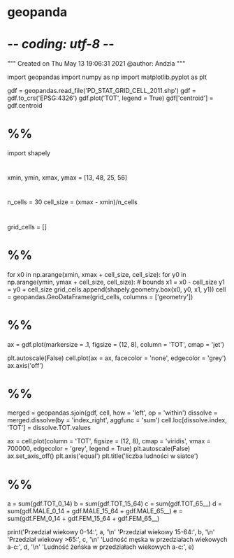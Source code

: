 # geopanda
# -*- coding: utf-8 -*-
"""
Created on Thu May 13 19:06:31 2021
@author: Andzia
"""

import geopandas
import numpy as np
import matplotlib.pyplot as plt

gdf = geopandas.read_file('PD_STAT_GRID_CELL_2011.shp')
gdf = gdf.to_crs('EPSG:4326')
gdf.plot('TOT', legend = True)
gdf['centroid'] = gdf.centroid

# %%

import shapely
#
xmin, ymin, xmax, ymax = [13, 48, 25, 56]
#
n_cells = 30
cell_size = (xmax - xmin)/n_cells
#
grid_cells = []

# %%

for x0 in np.arange(xmin, xmax + cell_size, cell_size):
    for y0 in np.arange(ymin, ymax + cell_size, cell_size):
        # bounds
        x1 = x0 - cell_size
        y1 = y0 + cell_size
        grid_cells.append(shapely.geometry.box(x0, y0, x1, y1))
cell = geopandas.GeoDataFrame(grid_cells, columns = ['geometry'])

# %%

ax = gdf.plot(markersize = .1, figsize = (12, 8), column = 'TOT', cmap = 'jet')

plt.autoscale(False)
cell.plot(ax = ax, facecolor = 'none', edgecolor = 'grey')
ax.axis('off')

# %%

merged = geopandas.sjoin(gdf, cell, how = 'left', op = 'within')
dissolve = merged.dissolve(by = 'index_right', aggfunc = 'sum')
cell.loc[dissolve.index, 'TOT'] = dissolve.TOT.values

ax = cell.plot(column = 'TOT', figsize = (12, 8), cmap = 'viridis', vmax = 700000, edgecolor = 'grey', legend = True)
plt.autoscale(False)
ax.set_axis_off()
plt.axis('equal')
plt.title('liczba ludności w siatce')

# %%

a = sum(gdf.TOT_0_14)
b = sum(gdf.TOT_15_64)
c = sum(gdf.TOT_65__)
d = sum(gdf.MALE_0_14 + gdf.MALE_15_64 + gdf.MALE_65__)
e = sum(gdf.FEM_0_14 + gdf.FEM_15_64 + gdf.FEM_65__)

print('Przedział wiekowy 0-14:', a, '\n'
      'Przedział wiekowy 15-64:', b, '\n'
      'Przedział wiekowy >65:', c, '\n'
      'Ludność męska w przedziałach wiekowych a-c:', d, '\n'
      'Ludność żeńska w przedziałach wiekowych a-c:', e)
